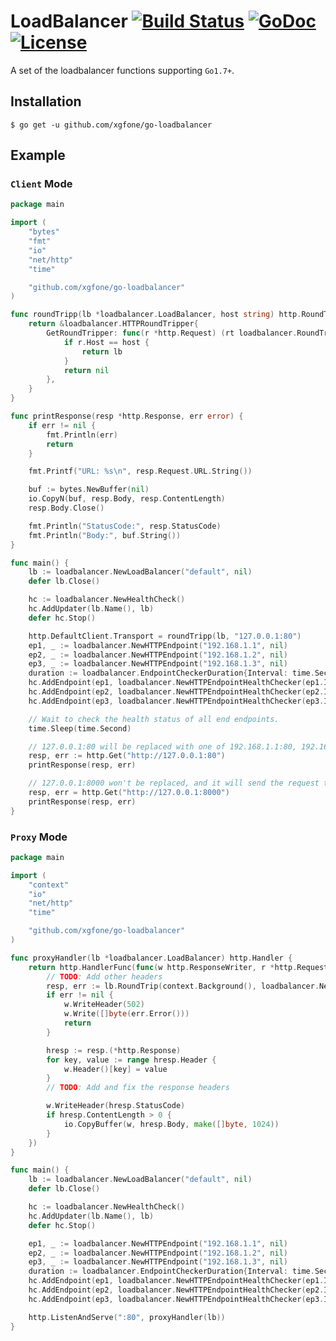 # LoadBalancer [![Build Status](https://github.com/xgfone/go-loadbalancer/actions/workflows/go.yml/badge.svg)](https://github.com/xgfone/go-loadbalancer/actions/workflows/go.yml) [![GoDoc](https://pkg.go.dev/badge/github.com/xgfone/go-loadbalancer)](https://pkg.go.dev/github.com/xgfone/go-loadbalancer) [![License](https://img.shields.io/badge/License-Apache%202.0-blue.svg?style=flat-square)](https://raw.githubusercontent.com/xgfone/go-loadbalancer/master/LICENSE)

A set of the loadbalancer functions supporting `Go1.7+`.

## Installation
```shell
$ go get -u github.com/xgfone/go-loadbalancer
```

## Example

### `Client` Mode
```go
package main

import (
	"bytes"
	"fmt"
	"io"
	"net/http"
	"time"

	"github.com/xgfone/go-loadbalancer"
)

func roundTripp(lb *loadbalancer.LoadBalancer, host string) http.RoundTripper {
	return &loadbalancer.HTTPRoundTripper{
		GetRoundTripper: func(r *http.Request) (rt loadbalancer.RoundTripper) {
			if r.Host == host {
				return lb
			}
			return nil
		},
	}
}

func printResponse(resp *http.Response, err error) {
	if err != nil {
		fmt.Println(err)
		return
	}

	fmt.Printf("URL: %s\n", resp.Request.URL.String())

	buf := bytes.NewBuffer(nil)
	io.CopyN(buf, resp.Body, resp.ContentLength)
	resp.Body.Close()

	fmt.Println("StatusCode:", resp.StatusCode)
	fmt.Println("Body:", buf.String())
}

func main() {
	lb := loadbalancer.NewLoadBalancer("default", nil)
	defer lb.Close()

	hc := loadbalancer.NewHealthCheck()
	hc.AddUpdater(lb.Name(), lb)
	defer hc.Stop()

	http.DefaultClient.Transport = roundTripp(lb, "127.0.0.1:80")
	ep1, _ := loadbalancer.NewHTTPEndpoint("192.168.1.1", nil)
	ep2, _ := loadbalancer.NewHTTPEndpoint("192.168.1.2", nil)
	ep3, _ := loadbalancer.NewHTTPEndpoint("192.168.1.3", nil)
	duration := loadbalancer.EndpointCheckerDuration{Interval: time.Second * 10}
	hc.AddEndpoint(ep1, loadbalancer.NewHTTPEndpointHealthChecker(ep1.ID()), duration)
	hc.AddEndpoint(ep2, loadbalancer.NewHTTPEndpointHealthChecker(ep2.ID()), duration)
	hc.AddEndpoint(ep3, loadbalancer.NewHTTPEndpointHealthChecker(ep3.ID()), duration)

	// Wait to check the health status of all end endpoints.
	time.Sleep(time.Second)

	// 127.0.0.1:80 will be replaced with one of 192.168.1.1:80, 192.168.1.2:80, 192.168.1.3:80.
	resp, err := http.Get("http://127.0.0.1:80")
	printResponse(resp, err)

	// 127.0.0.1:8000 won't be replaced, and it will send the request to 127.0.0.1:8000 directly.
	resp, err = http.Get("http://127.0.0.1:8000")
	printResponse(resp, err)
}
```

### `Proxy` Mode
```go
package main

import (
	"context"
	"io"
	"net/http"
	"time"

	"github.com/xgfone/go-loadbalancer"
)

func proxyHandler(lb *loadbalancer.LoadBalancer) http.Handler {
	return http.HandlerFunc(func(w http.ResponseWriter, r *http.Request) {
		// TODO: Add other headers
		resp, err := lb.RoundTrip(context.Background(), loadbalancer.NewHTTPRequest(r, r.Header.Get("SessionID")))
		if err != nil {
			w.WriteHeader(502)
			w.Write([]byte(err.Error()))
			return
		}

		hresp := resp.(*http.Response)
		for key, value := range hresp.Header {
			w.Header()[key] = value
		}
		// TODO: Add and fix the response headers

		w.WriteHeader(hresp.StatusCode)
		if hresp.ContentLength > 0 {
			io.CopyBuffer(w, hresp.Body, make([]byte, 1024))
		}
	})
}

func main() {
	lb := loadbalancer.NewLoadBalancer("default", nil)
	defer lb.Close()

	hc := loadbalancer.NewHealthCheck()
	hc.AddUpdater(lb.Name(), lb)
	defer hc.Stop()

	ep1, _ := loadbalancer.NewHTTPEndpoint("192.168.1.1", nil)
	ep2, _ := loadbalancer.NewHTTPEndpoint("192.168.1.2", nil)
	ep3, _ := loadbalancer.NewHTTPEndpoint("192.168.1.3", nil)
	duration := loadbalancer.EndpointCheckerDuration{Interval: time.Second * 10}
	hc.AddEndpoint(ep1, loadbalancer.NewHTTPEndpointHealthChecker(ep1.ID()), duration)
	hc.AddEndpoint(ep2, loadbalancer.NewHTTPEndpointHealthChecker(ep2.ID()), duration)
	hc.AddEndpoint(ep3, loadbalancer.NewHTTPEndpointHealthChecker(ep3.ID()), duration)

	http.ListenAndServe(":80", proxyHandler(lb))
}
```
